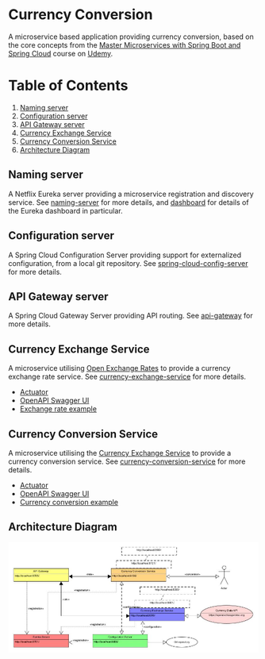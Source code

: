 # Currency Conversion

A microservice based application providing currency conversion, 
based on the core concepts from the [Master Microservices with Spring Boot and Spring Cloud](https://www.udemy.com/course/microservices-with-spring-boot-and-spring-cloud/)
course on [Udemy](https://www.udemy.com/).

# Table of Contents
1. [Naming server](#naming-server)
1. [Configuration server](#configuration-server)
1. [API Gateway server](#api-gateway-server)
1. [Currency Exchange Service](#currency-exchange-service)
1. [Currency Conversion Service](#currency-conversion-service)
1. [Architecture Diagram](#architecture-diagram)

## Naming server
A Netflix Eureka server providing a microservice registration and discovery service.
See [naming-server](naming-server/README.MD) for more details, and [dashboard](naming-server/README.MD#dashboard) for details of the Eureka dashboard in particular.

## Configuration server
A Spring Cloud Configuration Server providing support for externalized configuration, from a local git repository.
See [spring-cloud-config-server](spring-cloud-config-server/README.MD) for more details.

## API Gateway server
A Spring Cloud Gateway Server providing API routing.
See [api-gateway](api-gateway/README.MD) for more details.

## Currency Exchange Service
A microservice utilising [Open Exchange Rates](https://openexchangerates.org/) to provide a currency exchange rate service.
See [currency-exchange-service](currency-exchange-service/README.MD) for more details.

- [Actuator](http://localhost:8000/actuator)
- [OpenAPI Swagger UI](http://localhost:8000/swagger-ui.html)
- [Exchange rate example](currency-exchange-service/README.MD#get-exchange-rate)

## Currency Conversion Service
A microservice utilising the [Currency Exchange Service](#currency-exchange-service) to provide a currency conversion service.
See [currency-conversion-service](currency-conversion-service/README.MD) for more details.

- [Actuator](http://localhost:8100/actuator)
- [OpenAPI Swagger UI](http://localhost:8100/swagger-ui.html)
- [Currency conversion example](currency-conversion-service/README.MD#currency-conversion)

## Architecture Diagram
![Architecture Diagram](misc/microservices.jpg)